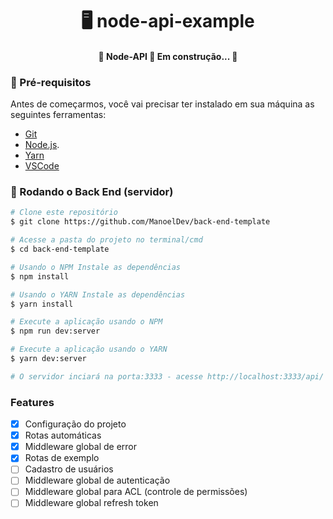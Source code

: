 <h1 align="center">
    🖥 node-api-example
</h1>


<h4 align="center">
	🚧  Node-API 🚀 Em construção...  🚧
</h4>

### 📌 Pré-requisitos

Antes de começarmos, você vai precisar ter instalado em sua máquina as seguintes ferramentas:

- [Git](https://git-scm.com)
- [Node.js](https://nodejs.org/en/).
- [Yarn](https://nodejs.org/en/)
- [VSCode](https://code.visualstudio.com/)

<!-- [![Run in Insomnia}](https://insomnia.rest/images/run.svg)](https://insomnia.rest/run/?label=Api-example&uri=http%3A%2F%2Fgoogle.com.br%2F) -->

### 🎲 Rodando o Back End (servidor)

```bash
# Clone este repositório
$ git clone https://github.com/ManoelDev/back-end-template

# Acesse a pasta do projeto no terminal/cmd
$ cd back-end-template

# Usando o NPM Instale as dependências
$ npm install

# Usando o YARN Instale as dependências
$ yarn install

# Execute a aplicação usando o NPM
$ npm run dev:server

# Execute a aplicação usando o YARN
$ yarn dev:server

# O servidor inciará na porta:3333 - acesse http://localhost:3333/api/
```

### Features

- [x] Configuração do projeto
- [x] Rotas automáticas
- [x] Middleware global de error
- [x] Rotas de exemplo
- [ ] Cadastro de usuários
- [ ] Middleware global de autenticação
- [ ] Middleware global para ACL (controle de permissões)
- [ ] Middleware global refresh token

